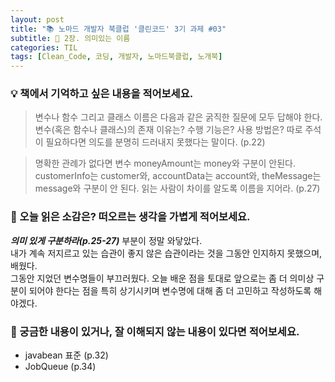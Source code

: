 ```yaml
---
layout: post
title: "📚 노마드 개발자 북클럽 '클린코드' 3기 과제 #03"
subtitle: 🔖 2장. 의미있는 이름
categories: TIL
tags: [Clean_Code, 코딩, 개발자, 노마드북클럽, 노개북]
---
```


### 💡 책에서 기억하고 싶은 내용을 적어보세요.

> 변수나 함수 그리고 클래스 이름은 다음과 같은 굵직한 질문에 모두 답해야 한다. 변수(혹은 함수나 클래스)의 존재 이유는? 수행 기능은? 사용 방법은? 따로 주석이 필요하다면 의도를 분명히 드러내지 못했다는 말이다. (p.22)

> 명확한 관례가 없다면 변수 moneyAmount는 money와 구분이 안된다. customerInfo는 customer와, accountData는 account와, theMessage는 message와 구분이 안 된다. 읽는 사람이 차이를 알도록 이름을 지어라. (p.27)

### 💭 오늘 읽은 소감은? 떠오르는 생각을 가볍게 적어보세요.

**_의미 있게 구분하라(p.25-27)_** 부분이 정말 와닿았다.<br>
내가 계속 저지르고 있는 습관이 좋지 않은 습관이라는 것을 그동안 인지하지 못했으며, 배웠다.<br>
그동안 지었던 변수명들이 부끄러웠다. 오늘 배운 점을 토대로 앞으로는 좀 더 의미상 구분이 되어야 한다는 점을 특히 상기시키며 변수명에 대해 좀 더 고민하고 작성하도록 해야겠다.

### 🤔 궁금한 내용이 있거나, 잘 이해되지 않는 내용이 있다면 적어보세요.

- javabean 표준 (p.32)
- JobQueue (p.34)
